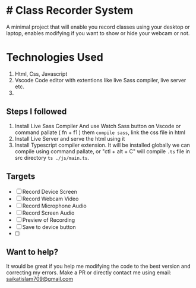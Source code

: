 # # Class Recorder System
A minimal project that will enable you record classes using your desktop or laptop, enables modifying if you want to show or hide your webcam or not.

# Technologies Used
1. Html, Css, Javascript
2. Vscode Code editor with extentions like live Sass compiler, live server etc.
3. 

## Steps I followed
1. Install Live Sass Compiler And use Watch Sass button on Vscode or command pallate ( fn + f1 ) them `compile sass`, link the css file in html
2. Install Live Server and serve the html using it
3. Install Typescript compiler extension. It will be installed globally we can compile using command pallate, or "ctl + alt + C" will compile `.ts` file in src directory `ts ./js/main.ts`.


## Targets
- [ ] Record Device Screen 
- [ ] Record Webcam Video
- [ ] Record Microphone Audio
- [ ] Record Screen Audio
- [ ] Preview of Recording
- [ ] Save to device button
- [ ] 



## Want to help?
It would be great if you help me modifying the code to the best version and correcting my errors. Make a PR or directly contact me using email: saikatislam709@gmail.com